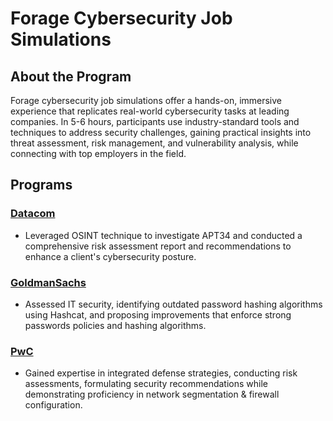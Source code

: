 # Forage Cybersecurity Job Simulations

## About the Program
Forage cybersecurity job simulations offer a hands-on, immersive experience that replicates real-world cybersecurity tasks at leading companies. In 5-6 hours, participants use industry-standard tools and techniques to address security challenges, gaining practical insights into threat assessment, risk management, and vulnerability analysis, while connecting with top employers in the field.

## Programs
### [Datacom](Datacom)
- Leveraged OSINT technique to investigate APT34 and conducted a comprehensive risk assessment report and recommendations to enhance a client's cybersecurity posture.
### [GoldmanSachs](GoldmanSachs)
- Assessed IT security, identifying outdated password hashing algorithms using Hashcat, and proposing improvements that enforce strong passwords policies and hashing algorithms.
### [PwC](PwC)
- Gained expertise in integrated defense strategies, conducting risk assessments, formulating security recommendations while demonstrating proficiency in network segmentation & firewall configuration.
